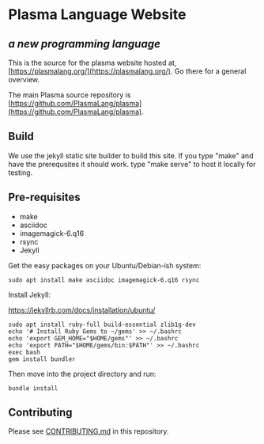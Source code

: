 # Plasma Language Website
## *a new programming language*

This is the source for the plasma website hosted at,
[https://plasmalang.org/](https://plasmalang.org/).
Go there for a general overview.

The main Plasma source repository is
[https://github.com/PlasmaLang/plasma](https://github.com/PlasmaLang/plasma).

## Build

We use the jekyll static site builder to build this site.  If you type
"make" and have the prerequsites it should work. type "make serve" to host
it locally for testing.

## Pre-requisites

 * make
 * asciidoc
 * imagemagick-6.q16
 * rsync
 * Jekyll

Get the easy packages on your Ubuntu/Debian-ish system:

```
sudo apt install make asciidoc imagemagick-6.q16 rsync
```

Install Jekyll:

https://jekyllrb.com/docs/installation/ubuntu/

```
sudo apt install ruby-full build-essential zlib1g-dev
echo '# Install Ruby Gems to ~/gems' >> ~/.bashrc
echo 'export GEM_HOME="$HOME/gems"' >> ~/.bashrc
echo 'export PATH="$HOME/gems/bin:$PATH"' >> ~/.bashrc
exec bash
gem install bundler
```

Then move into the project directory and run:

```
bundle install
```

## Contributing

Please see [CONTRIBUTING.md](CONTRIBUTING.md) in this repository.


